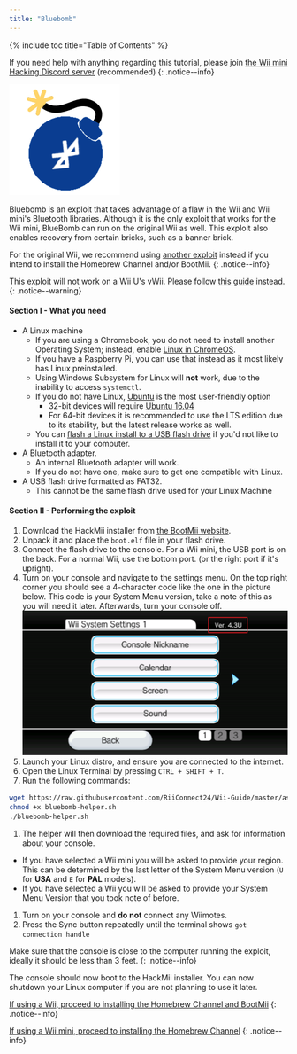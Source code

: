 ```yaml
---
title: "Bluebomb"
---
```


{% include toc title="Table of Contents" %}

If you need help with anything regarding this tutorial, please join [the Wii mini Hacking Discord server](https://discord.gg/6ryxnkS) (recommended)
{: .notice--info}

![Bluebomb](/images/bluebomb.png)

Bluebomb is an exploit that takes advantage of a flaw in the Wii and Wii mini's Bluetooth libraries. Although it is the only exploit that works for the Wii mini, BlueBomb can run on the original Wii as well. This exploit also enables recovery from certain bricks, such as a banner brick.

For the original Wii, we recommend using [another exploit](/get-started) instead if you intend to install the Homebrew Channel and/or BootMii.
{: .notice--info}

This exploit will not work on a Wii U's vWii. Please follow [this guide](https://wiiuguide.xyz/#/vwii/vwii-modding) instead.
{: .notice--warning}

#### Section I - What you need
- A Linux machine
  - If you are using a Chromebook, you do not need to install another Operating System; instead, enable [Linux in ChromeOS](https://support.google.com/chromebook/answer/9145439?hl=en).
  - If you have a Raspberry Pi, you can use that instead as it most likely has Linux preinstalled.
  - Using Windows Subsystem for Linux will **not** work, due to the inability to access `systemctl`.
  - If you do not have Linux, [Ubuntu](https://ubuntu.com/download/desktop) is the most user-friendly option
    - 32-bit devices will require [Ubuntu 16.04](http://releases.ubuntu.com/16.04/)
    - For 64-bit devices it is recommended to use the LTS edition due to its stability, but the latest release works as well.
  - You can [flash a Linux install to a USB flash drive](https://ubuntu.com/tutorials/tutorial-create-a-usb-stick-on-windows#1-overview) if you'd not like to install it to your computer.
- A Bluetooth adapter.
  - An internal Bluetooth adapter will work.
  - If you do not have one, make sure to get one compatible with Linux.
- A USB flash drive formatted as FAT32.
  - This cannot be the same flash drive used for your Linux Machine

#### Section II - Performing the exploit
1. Download the HackMii installer from [the BootMii website](https://bootmii.org/download/).
1. Unpack it and place the `boot.elf` file in your flash drive.
1. Connect the flash drive to the console. For a Wii mini, the USB port is on the back. For a normal Wii, use the bottom port. (or the right port if it's upright).
1. Turn on your console and navigate to the settings menu. On the top right corner you should see a 4-character code like the one in the picture below. This code is your System Menu version, take a note of this as you will need it later. Afterwards, turn your console off. ![SystemMenuVersion](/images/Wii/SystemMenuVersion.png)
1. Launch your Linux distro, and ensure you are connected to the internet.
1. Open the Linux Terminal by pressing `CTRL + SHIFT + T`.
1. Run the following commands:
```bash
wget https://raw.githubusercontent.com/RiiConnect24/Wii-Guide/master/assets/files/bluebomb-helper.sh
chmod +x bluebomb-helper.sh
./bluebomb-helper.sh
```
1. The helper will then download the required files, and ask for information about your console.
  - If you have selected a Wii mini you will be asked to provide your region. This can be determined by the last letter of the System Menu version (`U` for **USA** and `E` for **PAL** models).
  - If you have selected a Wii you will be asked to provide your System Menu Version that you took note of before.
1. Turn on your console and **do not** connect any Wiimotes.
1. Press the Sync button repeatedly until the terminal shows `got connection handle`

Make sure that the console is close to the computer running the exploit, ideally it should be less than 3 feet.
{: .notice--info}

The console should now boot to the HackMii installer. You can now shutdown your Linux computer if you are not planning to use it later.

[If using a Wii, proceed to installing the Homebrew Channel and BootMii](hbc)
{: .notice--info}

[If using a Wii mini, proceed to installing the Homebrew Channel](hbc-mini)
{: .notice--info}
